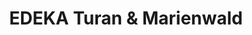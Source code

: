 ---
title: "EDEKA Turan & Marienwald"
url: /muenchen/edeka-turan-und-marienwald/
shop: Supermarkt
---
